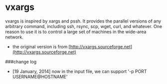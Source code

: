 vxargs
======
vxargs is inspired by xargs and pssh. It provides the parallel versions of any arbitrary command, including ssh, rsync, scp, wget, curl, and whatever. One reason to use it is to control a large set of machines in the wide-area network. 


* the original version is from [http://vxargs.sourceforge.net](http://vxargs.sourceforge.net)

###change log
* [19 January, 2014] now in the input file, we can support '-p PORT USERNAME@HOSTNAME' 

